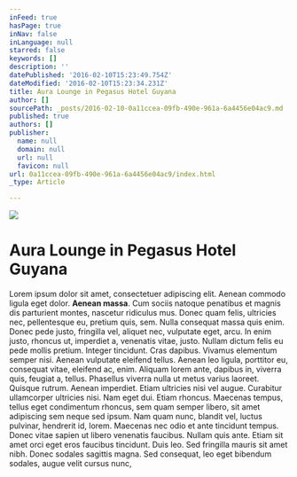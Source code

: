 ```yaml
---
inFeed: true
hasPage: true
inNav: false
inLanguage: null
starred: false
keywords: []
description: ''
datePublished: '2016-02-10T15:23:49.754Z'
dateModified: '2016-02-10T15:23:34.231Z'
title: Aura Lounge in Pegasus Hotel Guyana
author: []
sourcePath: _posts/2016-02-10-0a11ccea-09fb-490e-961a-6a4456e04ac9.md
published: true
authors: []
publisher:
  name: null
  domain: null
  url: null
  favicon: null
url: 0a11ccea-09fb-490e-961a-6a4456e04ac9/index.html
_type: Article

---
```

![](https://the-grid-user-content.s3-us-west-2.amazonaws.com/2fefea78-eac1-4d6a-b4f5-f3d5097db4fa.JPG)

# Aura Lounge in Pegasus Hotel Guyana

Lorem ipsum dolor sit amet, consectetuer adipiscing elit. Aenean commodo ligula eget dolor. **Aenean massa**. Cum sociis natoque penatibus et magnis dis parturient montes, nascetur ridiculus mus. Donec quam felis, ultricies nec, pellentesque eu, pretium quis, sem. Nulla consequat massa quis enim. Donec pede justo, fringilla vel, aliquet nec, vulputate eget, arcu. In enim justo, rhoncus ut, imperdiet a, venenatis vitae, justo. Nullam dictum felis eu pede mollis pretium. Integer tincidunt. Cras dapibus. Vivamus elementum semper nisi. Aenean vulputate eleifend tellus. Aenean leo ligula, porttitor eu, consequat vitae, eleifend ac, enim. Aliquam lorem ante, dapibus in, viverra quis, feugiat a, tellus. Phasellus viverra nulla ut metus varius laoreet. Quisque rutrum. Aenean imperdiet. Etiam ultricies nisi vel augue. Curabitur ullamcorper ultricies nisi. Nam eget dui. Etiam rhoncus. Maecenas tempus, tellus eget condimentum rhoncus, sem quam semper libero, sit amet adipiscing sem neque sed ipsum. Nam quam nunc, blandit vel, luctus pulvinar, hendrerit id, lorem. Maecenas nec odio et ante tincidunt tempus. Donec vitae sapien ut libero venenatis faucibus. Nullam quis ante. Etiam sit amet orci eget eros faucibus tincidunt. Duis leo. Sed fringilla mauris sit amet nibh. Donec sodales sagittis magna. Sed consequat, leo eget bibendum sodales, augue velit cursus nunc,